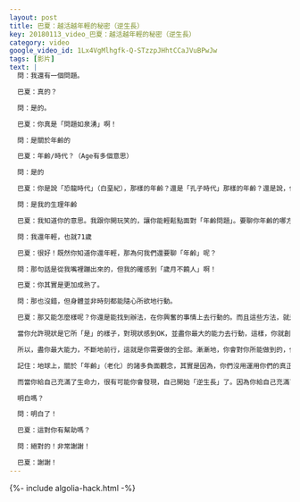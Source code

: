 ```yaml
---
layout: post
title: 巴夏：越活越年輕的秘密（逆生長）
key: 20180113_video_巴夏：越活越年輕的秘密（逆生長）
category: video
google_video_id: 1Lx4VgMlhgfk-Q-STzzpJHhtCCaJVuBPwJw
tags: [影片]
text: |
  問：我還有一個問題。

  巴夏：真的？

  問：是的。

  巴夏：你真是「問題如泉湧」啊！

  問：是關於年齡的

  巴夏：年齡/時代？（Age有多個意思）

  問：是的

  巴夏：你是說「恐龍時代」（白堊紀），那樣的年齡？還是「孔子時代」那樣的年齡？還是說，你的生理年齡？

  問：是我的生理年齡

  巴夏：我知道你的意思。我跟你開玩笑的，讓你能輕鬆點面對「年齡問題」。要聊你年齡的哪方面呢？你多老了哈？（你多大）？

  問：我還年輕，也就71歲

  巴夏：很好！既然你知道你還年輕，那為何我們還要聊「年齡」呢？

  問：那句話是從我嘴裡蹦出來的，但我的確感到「歲月不饒人」啊！

  巴夏：你其實是更加成熟了。

  問：那也沒錯，但身體並非時刻都能隨心所欲地行動。

  巴夏：那又能怎麼樣呢？你還是能找到辦法，在你興奮的事情上去行動的。而且這些方法，就是你身體的現狀所能做到的。也許看似矛盾，但當你這麼做了，你會發現，你的身體有能力做到更多。

  當你允許現狀是它所「是」的樣子，對現狀感到OK，並盡你最大的能力去行動，這樣，你就創造了更多的機會，讓「現狀」變得不是「現狀」。你改變了「現狀」，讓現狀跟你的釋放出的能量吻合。

  所以，盡你最大能力，不斷地前行，這就是你需要做的全部。漸漸地，你會對你所能做到的，倍感驚喜！前提是，你不再限制自己，並允許自己成為真正的自己。

  記住：地球上，關於「年齡」（老化）的諸多負面觀念，其實是因為，你們沒用運用你們的真正能量去行事。你們的能量淤塞了，你們抑制住自己的能量，沒有讓你們的全部能量，來滋養身體。你們切斷了與能量源頭的連接，僅僅是因為，你們沒有活出你們的全部激情。於是，當身體與能量源頭的連接切斷時，身體便開始萎縮、衰老，然後，死亡！

  而當你給自己充滿了生命力，很有可能你會發現，自己開始「逆生長」了。因為你給自己充滿了「活」力（Fill yourslef up），活力滿了，身體就會彈起來，變得豐滿，不再萎縮、衰老（Plump yourself up）。

  明白嗎？

  問：明白了！

  巴夏：這對你有幫助嗎？

  問：絕對的！非常謝謝！

  巴夏：謝謝！
---
```


{%- include algolia-hack.html -%}
